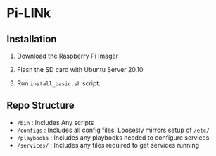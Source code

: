# Pi-LINk

## Installation 

1. Download the [Raspberry Pi Imager](https://www.raspberrypi.org/software/)

2. Flash the SD card with Ubuntu Server 20.10

3. Run `install_basic.sh` script.


## Repo Structure
 - `/bin` : Includes Any scripts
 - `/configs` : Includes all config files. Loosesly mirrors setup of `/etc/`
 - `/playbooks` : Includes any playbooks needed to configure services
 - `/services/` : Includes any files required to get services running  